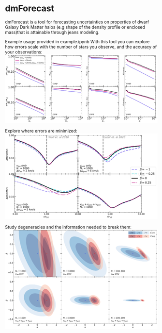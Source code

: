 # dmForecast

dmForecast is a tool for forecasting uncertainties on properties of dwarf Galaxy Dark Matter halos (e.g shape of the density profile or enclosed mass)that is attainable through jeans modeling.

Example usage provided in example.ipynb
With this tool you can explore how errors scale with the number of stars you observe, and the accuracy of your observations:
<img src="figures/sigma_vals_final.pdf" alt="Errors on Mass"/>

Explore where errors are minimized:
<img src="figures/mass_errors.pdf" alt="Errors on Mass"/>

Study degeneracies and the information needed to break them:
<img src="figures/contours_final.pdf" alt="Confidence regions"/>